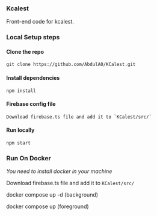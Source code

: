### Kcalest
Front-end code for kcalest.


### Local Setup steps


#### Clone the repo
	git clone https://github.com/AbdulA0/KCalest.git


#### Install dependencies
	npm install


#### Firebase config file
	Download firebase.ts file and add it to `KCalest/src/`


#### Run locally
	npm start


### Run On Docker
   *You need to install docker in your machine*

   Download firebase.ts file and add it to `KCalest/src/`

   docker compose up -d (background)
   
   docker compose up (foreground)
 